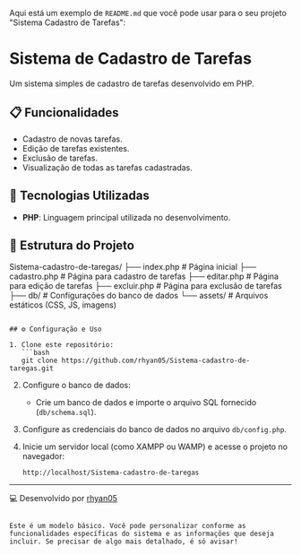 Aqui está um exemplo de `README.md` que você pode usar para o seu projeto "Sistema Cadastro de Tarefas":

# Sistema de Cadastro de Tarefas

Um sistema simples de cadastro de tarefas desenvolvido em PHP.

## 📋 Funcionalidades

- Cadastro de novas tarefas.
- Edição de tarefas existentes.
- Exclusão de tarefas.
- Visualização de todas as tarefas cadastradas.

## 🚀 Tecnologias Utilizadas

- **PHP**: Linguagem principal utilizada no desenvolvimento.

## 📂 Estrutura do Projeto


Sistema-cadastro-de-taregas/
├── index.php        # Página inicial
├── cadastro.php     # Página para cadastro de tarefas
├── editar.php       # Página para edição de tarefas
├── excluir.php      # Página para exclusão de tarefas
├── db/              # Configurações do banco de dados
└── assets/          # Arquivos estáticos (CSS, JS, imagens)
```

## ⚙️ Configuração e Uso

1. Clone este repositório:
   ```bash
   git clone https://github.com/rhyan05/Sistema-cadastro-de-taregas.git
   ```

2. Configure o banco de dados:
   - Crie um banco de dados e importe o arquivo SQL fornecido (`db/schema.sql`).

3. Configure as credenciais do banco de dados no arquivo `db/config.php`.

4. Inicie um servidor local (como XAMPP ou WAMP) e acesse o projeto no navegador:
   ```
   http://localhost/Sistema-cadastro-de-taregas
   ```

---
💻 Desenvolvido por [rhyan05]([https://github.com/rhyan05](https://portifolio-e232.vercel.app/))
```

Este é um modelo básico. Você pode personalizar conforme as funcionalidades específicas do sistema e as informações que deseja incluir. Se precisar de algo mais detalhado, é só avisar!
